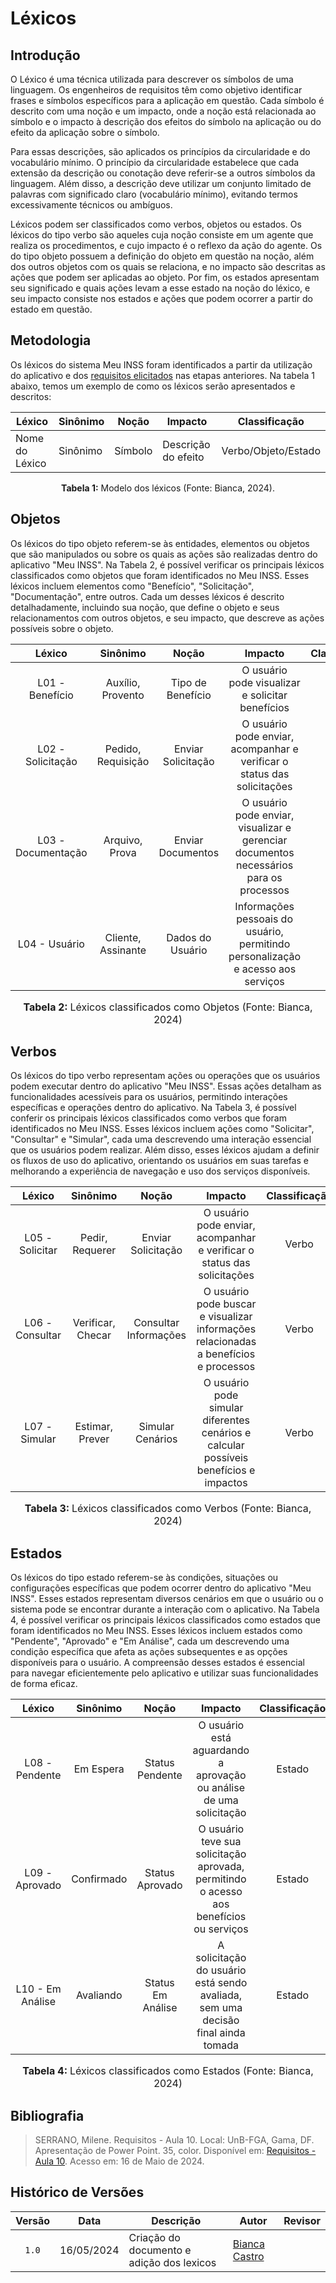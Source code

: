 # Léxicos

## Introdução

O Léxico é uma técnica utilizada para descrever os símbolos de uma linguagem. Os engenheiros de requisitos têm como objetivo identificar frases e símbolos específicos para a aplicação em questão. Cada símbolo é descrito com uma noção e um impacto, onde a noção está relacionada ao símbolo e o impacto à descrição dos efeitos do símbolo na aplicação ou do efeito da aplicação sobre o símbolo.

Para essas descrições, são aplicados os princípios da circularidade e do vocabulário mínimo. O princípio da circularidade estabelece que cada extensão da descrição ou conotação deve referir-se a outros símbolos da linguagem. Além disso, a descrição deve utilizar um conjunto limitado de palavras com significado claro (vocabulário mínimo), evitando termos excessivamente técnicos ou ambíguos.

Léxicos podem ser classificados como verbos, objetos ou estados. Os léxicos do tipo verbo são aqueles cuja noção consiste em um agente que realiza os procedimentos, e cujo impacto é o reflexo da ação do agente. Os do tipo objeto possuem a definição do objeto em questão na noção, além dos outros objetos com os quais se relaciona, e no impacto são descritas as ações que podem ser aplicadas ao objeto. Por fim, os estados apresentam seu significado e quais ações levam a esse estado na noção do léxico, e seu impacto consiste nos estados e ações que podem ocorrer a partir do estado em questão.

## Metodologia

Os léxicos do sistema Meu INSS foram identificados a partir da utilização do aplicativo e dos [requisitos elicitados](https://requisitos-de-software.github.io/2024.1-Meu-INSS/elicitacao/requisitosElicitados/) nas etapas anteriores. Na tabela 1 abaixo, temos um exemplo de como os léxicos serão apresentados e descritos:

| Léxico         | Sinônimo | Noção   | Impacto             | Classificação       |
| -------------- | -------- | ------- | ------------------- | ------------------- |
| Nome do Léxico | Sinônimo | Símbolo | Descrição do efeito | Verbo/Objeto/Estado |

<div style="text-align: center">
<p><b>Tabela 1:</b> Modelo dos léxicos (Fonte: Bianca, 2024).</p>
</div>

## Objetos

Os léxicos do tipo objeto referem-se às entidades, elementos ou objetos que são manipulados ou sobre os quais as ações são realizadas dentro do aplicativo "Meu INSS". Na Tabela 2, é possível verificar os principais léxicos classificados como objetos que foram identificados no Meu INSS. Esses léxicos incluem elementos como "Benefício", "Solicitação", "Documentação", entre outros. Cada um desses léxicos é descrito detalhadamente, incluindo sua noção, que define o objeto e seus relacionamentos com outros objetos, e seu impacto, que descreve as ações possíveis sobre o objeto. 



|   Léxico     |     Sinônimo      |        Noção        |                    Impacto                    | Classificação |
| :----------: | :---------------: | :-----------------: | :-------------------------------------------: | :-----------: |
| L01 -  Benefício    | Auxílio, Provento | Tipo de Benefício   | O usuário pode visualizar e solicitar benefícios |    Objeto     |
| L02 - Solicitação  | Pedido, Requisição| Enviar Solicitação  | O usuário pode enviar, acompanhar e verificar o status das solicitações |    Objeto     |
| L03 - Documentação | Arquivo, Prova    | Enviar Documentos   | O usuário pode enviar, visualizar e gerenciar documentos necessários para os processos |    Objeto     |
| L04 - Usuário      | Cliente, Assinante| Dados do Usuário    | Informações pessoais do usuário, permitindo personalização e acesso aos serviços |    Objeto     |




<div align="center">

<font size="3"><p style="text-align: center"><b>Tabela 2: </b>Léxicos classificados como Objetos (Fonte: Bianca, 2024)</p></font>
</div>


<div align="center">
<font size="3"><p style="text-align: center"></p></font>

</div>

## Verbos

Os léxicos do tipo verbo representam ações ou operações que os usuários podem executar dentro do aplicativo "Meu INSS". Essas ações detalham as funcionalidades acessíveis para os usuários, permitindo interações específicas e operações dentro do aplicativo. Na Tabela 3, é possível conferir os principais léxicos classificados como verbos que foram identificados no Meu INSS. Esses léxicos incluem ações como "Solicitar", "Consultar" e "Simular", cada uma descrevendo uma interação essencial que os usuários podem realizar. Além disso, esses léxicos ajudam a definir os fluxos de uso do aplicativo, orientando os usuários em suas tarefas e melhorando a experiência de navegação e uso dos serviços disponíveis.



|   Léxico    |    Sinônimo    |       Noção       |                         Impacto                          | Classificação |
| :---------: | :------------: | :---------------: | :-----------------------------------------------------: | :-----------: |
| L05 - Solicitar | Pedir, Requerer | Enviar Solicitação | O usuário pode enviar, acompanhar e verificar o status das solicitações |    Verbo     |
| L06 - Consultar | Verificar, Checar | Consultar Informações | O usuário pode buscar e visualizar informações relacionadas a benefícios e processos |    Verbo     |
| L07 - Simular    | Estimar, Prever  | Simular Cenários  | O usuário pode simular diferentes cenários e calcular possíveis benefícios e impactos |    Verbo     |

<div align="center">
<font size="3"><p style="text-align: center"><b>Tabela 3: </b>Léxicos classificados como Verbos (Fonte: Bianca, 2024)</p></font>

</div>

## Estados

Os léxicos do tipo estado referem-se às condições, situações ou configurações específicas que podem ocorrer dentro do aplicativo "Meu INSS". Esses estados representam diversos cenários em que o usuário ou o sistema pode se encontrar durante a interação com o aplicativo. Na Tabela 4, é possível verificar os principais léxicos classificados como estados que foram identificados no Meu INSS. Esses léxicos incluem estados como "Pendente", "Aprovado" e "Em Análise", cada um descrevendo uma condição específica que afeta as ações subsequentes e as opções disponíveis para o usuário. A compreensão desses estados é essencial para navegar eficientemente pelo aplicativo e utilizar suas funcionalidades de forma eficaz.



|   Léxico    |     Sinônimo      |        Noção        |                    Impacto                    | Classificação |
| :---------: | :---------------: | :-----------------: | :-------------------------------------------: | :-----------: |
| L08 - Pendente    |   Em Espera       |   Status Pendente   | O usuário está aguardando a aprovação ou análise de uma solicitação  |    Estado     |
| L09 - Aprovado    |    Confirmado     |   Status Aprovado   | O usuário teve sua solicitação aprovada, permitindo o acesso aos benefícios ou serviços |    Estado     |
| L10 - Em Análise  |    Avaliando      |   Status Em Análise | A solicitação do usuário está sendo avaliada, sem uma decisão final ainda tomada    |    Estado     |

<div align="center">
<font size="3"><p style="text-align: center"><b>Tabela 4: </b>Léxicos classificados como Estados (Fonte: Bianca, 2024)</p></font>

</div>

## Bibliografia

> SERRANO, Milene. Requisitos - Aula 10. Local: UnB-FGA, Gama, DF. Apresentação de Power Point. 35, color. Disponível em: [Requisitos - Aula 10](https://aprender3.unb.br/pluginfile.php/2845027/mod_resource/content/1/Aula%2010.pdf). Acesso em: 16 de Maio de 2024.
>
## Histórico de Versões

|Versão|Data|Descrição|Autor|Revisor|
|:----:|----|---------|-----|:-------:|
|`1.0`|16/05/2024|Criação do documento e adição dos lexicos|[Bianca Castro](https://github.com/BiancaPatrocinio7)||